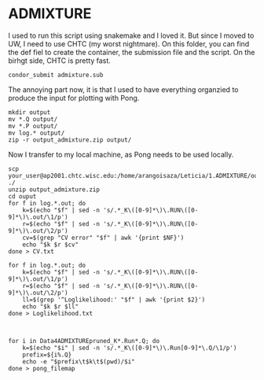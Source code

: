 # ADMIXTURE
I used to run this script using snakemake and I loved it. But since I moved to UW, I need to use CHTC (my worst nightmare). On this folder, you can find the def fiel to create the container, the submission file and the script. On the birhgt side, CHTC is pretty fast.

```
condor_submit admixture.sub
```

The annoying part now, it is that I used to have everything organzied to produce the input for plotting with Pong.

```
mkdir output
mv *.Q output/
mv *.P output/
mv log.* output/
zip -r output_admixture.zip output/
```
Now I transfer to my local machine, as Pong needs to be used locally. 

```
scp your_user@ap2001.chtc.wisc.edu:/home/arangoisaza/Leticia/1.ADMIXTURE/output_admixture.zip  ./
unzip output_admixture.zip
cd ouput
for f in log.*.out; do
    k=$(echo "$f" | sed -n 's/.*_K\([0-9]*\)\.RUN\([0-9]*\)\.out/\1/p')
    r=$(echo "$f" | sed -n 's/.*_K\([0-9]*\)\.RUN\([0-9]*\)\.out/\2/p')
    cv=$(grep "CV error" "$f" | awk '{print $NF}')
    echo "$k $r $cv"
done > CV.txt

for f in log.*.out; do
    k=$(echo "$f" | sed -n 's/.*_K\([0-9]*\)\.RUN\([0-9]*\)\.out/\1/p')
    r=$(echo "$f" | sed -n 's/.*_K\([0-9]*\)\.RUN\([0-9]*\)\.out/\2/p')
    ll=$(grep '^Loglikelihood:' "$f" | awk '{print $2}')
    echo "$k $r $ll"
done > Loglikelihood.txt



for i in Data4ADMIXTUREpruned_K*.Run*.Q; do
    k=$(echo "$i" | sed -n 's/.*_K\([0-9]*\)\.Run[0-9]*\.Q/\1/p')
    prefix=${i%.Q}
    echo -e "$prefix\t$k\t$(pwd)/$i"
done > pong_filemap
```

